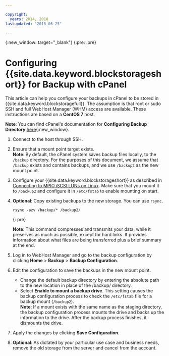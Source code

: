 ```yaml
---

copyright:
  years: 2014, 2018
lastupdated: "2018-06-25"

---
```

{:new_window: target="_blank"}
{:pre: .pre}
 
# Configuring {{site.data.keyword.blockstorageshort}} for Backup with cPanel

This article can help you configure your backups in cPanel to be stored in {{site.data.keyword.blockstoragefull}}. The assumption is that root or sudo SSH and full WebHost Manager (WHM) access are available. These instructions are based on a **CentOS 7** host.

**Note**: You can find cPanel's documentation for **Configuring Backup Directory** [here](https://docs.cpanel.net/display/68Docs/Backup+Configuration#BackupConfiguration-ConfigureBackupDirectory){:new_window}.

1. Connect to the host through SSH.

2. Ensure that a mount point target exists. <br />
   **Note**: By default, the cPanel system saves backup files locally, to the `/backup` directory. For the purposes of this document, we assume that `/backup` exists and contains backups, and we use `/backup2` as the new mount point.
   
3. Configure your {{site.data.keyword.blockstorageshort}} as described in [Connecting to MPIO iSCSI LUNs on Linux](accessing_block_storage_linux.html). Make sure that you mount it to `/backup2` and configure it in `/etc/fstab` to enable mounting on start.

4. **Optional**: Copy existing backups to the new storage. You can use `rsync`.
   ```
   rsync -azv /backup/* /backup2/
   ```
   {: pre}
    
    **Note**: This command compresses and transmits your data, while it preserves as much as possible, except for hard links. It provides information about what files are being transferred plus a brief summary at the end.
    
5. Log in to WebHost Manager and go to the backup configuration by clicking **Home** > **Backup** > **Backup Configuration**.

6. Edit the configuration to save the backups in the new mount point. 
    - Change the default backup directory by entering the absolute path to the new location in place of the /backup/ directory. 
    - Select **Enable to mount a backup drive**. This setting causes the backup configuration process to check the `/etc/fstab` file for a backup mount (`/backup2`). <br /> 
    **Note**: If a mount exists with the same name as the staging directory, the backup configuration process mounts the drive and backs up the information to the drive. After the backup process finishes, it dismounts the drive. 

7. Apply the changes by clicking **Save Configuration**.

8. **Optional**: As dictated by your particular use case and business needs, remove the old storage from the server and cancel from the account.

